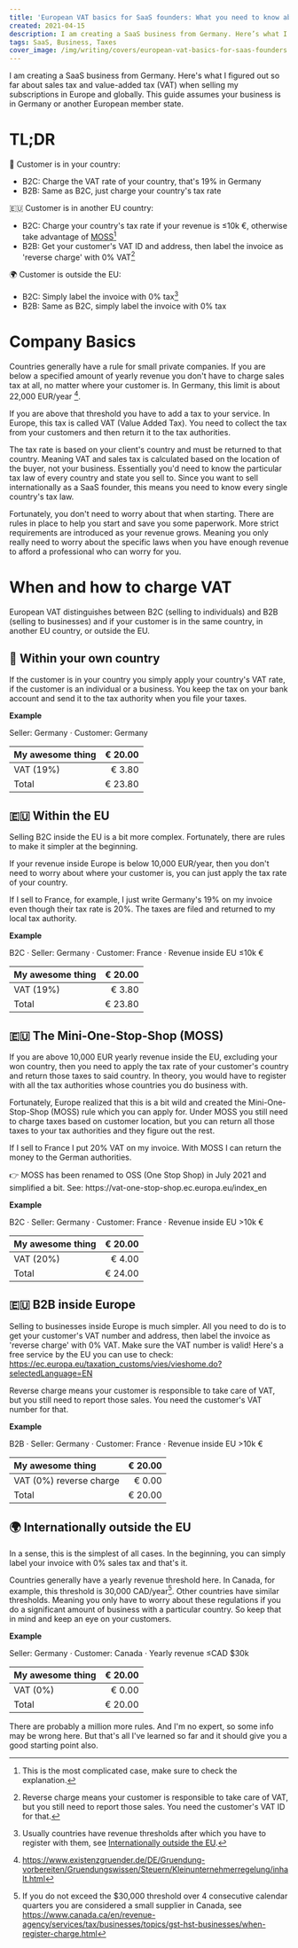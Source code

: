 ```yaml
---
title: 'European VAT basics for SaaS founders: What you need to know about sales tax when starting'
created: 2021-04-15
description: I am creating a SaaS business from Germany. Here’s what I figured out so far about sales tax and value-added tax (VAT) when selling my subscriptions in Europe and globally. This guide assumes your business is in Germany or another European member state.
tags: SaaS, Business, Taxes
cover_image: /img/writing/covers/european-vat-basics-for-saas-founders.jpg
---
```


I am creating a SaaS business from Germany. Here's what I figured out so far about sales tax and value-added tax (VAT) when selling my subscriptions in Europe and globally. This guide assumes your business is in Germany or another European member state.

# TL;DR

:round_pushpin: Customer is in your country: 
- B2C: Charge the VAT rate of your country, that's 19% in Germany
- B2B: Same as B2C, just charge your country's tax rate

:eu: Customer is in another EU country: 
- B2C: Charge your country's tax rate if your revenue is ≤10k €, otherwise take advantage of [MOSS](#eu-the-mini-one-stop-shop-moss)[^1]
- B2B: Get your customer's VAT ID and address, then label the invoice as 'reverse charge' with 0% VAT[^2]

:earth_africa: Customer is outside the EU: 
- B2C: Simply label the invoice with 0% tax[^3]
- B2B: Same as B2C, simply label the invoice with 0% tax

# Company Basics

Countries generally have a rule for small private companies. If you are below a specified amount of yearly revenue you don't have to charge sales tax at all, no matter where your customer is. In Germany, this limit is about 22,000 EUR/year [^4].

If you are above that threshold you have to add a tax to your service. In Europe, this tax is called VAT (Value Added Tax). You need to collect the tax from your customers and then return it to the tax authorities.

The tax rate is based on your client's country and must be returned to that country. Meaning VAT and sales tax is calculated based on the location of the buyer, not your business. Essentially you'd need to know the particular tax law of every country and state you sell to. Since you want to sell internationally as a SaaS founder, this means you need to know every single country's tax law.

Fortunately, you don't need to worry about that when starting. There are rules in place to help you start and save you some paperwork. More strict requirements are introduced as your revenue grows. Meaning you only really need to worry about the specific laws when you have enough revenue to afford a professional who can worry for you.

# When and how to charge VAT

European VAT distinguishes between B2C (selling to individuals) and B2B (selling to businesses) and if your customer is in the same country, in another EU country, or outside the EU.

## :round_pushpin: Within your own country

If the customer is in your country you simply apply your country's VAT rate, if the customer is an individual or a business. You keep the tax on your bank account and send it to the tax authority when you file your taxes.

<div class="bg-neutral-100 border border-neutral-200 rounded px-4 py-2 mb-4" role="alert">

**Example**

Seller: Germany &middot; Customer: Germany

| My awesome thing | € 20.00 |
|:-----------------|--------:|
| VAT (19%)        |  € 3.80 |
| Total            | € 23.80 |

</div>

## :eu: Within the EU

Selling B2C inside the EU is a bit more complex. Fortunately, there are rules to make it simpler at the beginning.

If your revenue inside Europe is below 10,000 EUR/year, then you don't need to worry about where your customer is, you can just apply the tax rate of your country.

If I sell to France, for example, I just write Germany's 19% on my invoice even though their tax rate is 20%. The taxes are filed and returned to my local tax authority.

<div class="bg-neutral-100 border border-neutral-200 rounded px-4 py-2 mb-4" role="alert">

**Example**

B2C &middot; Seller: Germany &middot; Customer: France &middot; Revenue inside EU ≤10k €

| My awesome thing | € 20.00 |
|:-----------------|--------:|
| VAT (19%)        |  € 3.80 |
| Total            | € 23.80 |

</div>

## :eu: The Mini-One-Stop-Shop (MOSS)

If you are above 10,000 EUR yearly revenue inside the EU, excluding your won country, then you need to apply the tax rate of your customer's country and return those taxes to said country. In theory, you would have to register with all the tax authorities whose countries you do business with.

Fortunately, Europe realized that this is a bit wild and created the Mini-One-Stop-Shop (MOSS) rule which you can apply for. Under MOSS you still need to charge taxes based on customer location, but you can return all those taxes to your tax authorities and they figure out the rest. 

If I sell to France I put 20% VAT on my invoice. With MOSS I can return the money to the German authorities.

<div class="border rounded p-2 text-sm text-center max-w-prose mx-auto mt-16">
  👉 MOSS has been renamed to OSS (One Stop Shop) in July 2021 and simplified a bit. See: https://vat-one-stop-shop.ec.europa.eu/index_en
</div>

<div class="bg-neutral-100 border border-neutral-200 rounded px-4 py-2 mb-4" role="alert">

**Example**

B2C &middot; Seller: Germany &middot; Customer: France &middot; Revenue inside EU >10k €

| My awesome thing | € 20.00 |
|:-----------------|--------:|
| VAT (20%)        |  € 4.00 |
| Total            | € 24.00 |

</div>

## :eu: B2B inside Europe

Selling to businesses inside Europe is much simpler. All you need to do is to get your customer's VAT number and address, then label the invoice as 'reverse charge' with 0% VAT. Make sure the VAT number is valid! Here's a free service by the EU you can use to check: https://ec.europa.eu/taxation_customs/vies/vieshome.do?selectedLanguage=EN

Reverse charge means your customer is responsible to take care of VAT, but you still need to report those sales. You need the customer's VAT number for that.

<div class="bg-neutral-100 border border-neutral-200 rounded px-4 py-2 mb-4" role="alert">

**Example**

B2B &middot; Seller: Germany &middot; Customer: France &middot; Revenue inside EU >10k €

| My awesome thing        | € 20.00 |
|:------------------------|--------:|
| VAT (0%) reverse charge |  € 0.00 |
| Total                   | € 20.00 |

</div>

## :earth_africa: Internationally outside the EU

In a sense, this is the simplest of all cases. In the beginning, you can simply label your invoice with 0% sales tax and that's it.

Countries generally have a yearly revenue threshold here. In Canada, for example, this threshold is 30,000 CAD/year[^5]. Other countries have similar thresholds. Meaning you only have to worry about these regulations if you do a significant amount of business with a particular country. So keep that in mind and keep an eye on your customers.

<div class="bg-neutral-100 border border-neutral-200 rounded px-4 py-2 mb-4" role="alert">

**Example**

Seller: Germany &middot; Customer: Canada &middot; Yearly revenue ≤CAD $30k

| My awesome thing        | € 20.00 |
|:------------------------|--------:|
| VAT (0%)                |  € 0.00 |
| Total                   | € 20.00 |

</div>

There are probably a million more rules. And I'm no expert, so some info may be wrong here. But that's all I've learned so far and it should give you a good starting point also.


[^1]: This is the most complicated case, make sure to check the explanation.
[^2]: Reverse charge means your customer is responsible to take care of VAT, but you still need to report those sales. You need the customer's VAT ID for that.
[^3]: Usually countries have revenue thresholds after which you have to register with them, see [Internationally outside the EU](#earth_africa-internationally-outside-the-eu).
[^4]: https://www.existenzgruender.de/DE/Gruendung-vorbereiten/Gruendungswissen/Steuern/Kleinunternehmerregelung/inhalt.html
[^5]: If you do not exceed the $30,000 threshold over 4 consecutive calendar quarters you are considered a small supplier in Canada, see https://www.canada.ca/en/revenue-agency/services/tax/businesses/topics/gst-hst-businesses/when-register-charge.html
